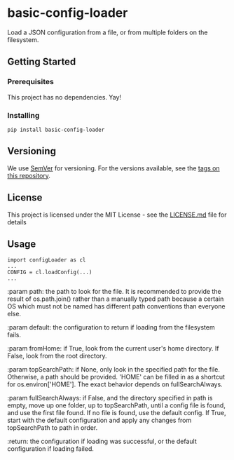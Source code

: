 # basic-config-loader

Load a JSON configuration from a file, or from multiple folders on the filesystem.

## Getting Started

### Prerequisites

This project has no dependencies. Yay!

### Installing

```
pip install basic-config-loader
```

## Versioning

We use [SemVer](http://semver.org/) for versioning. For the versions available, see the [tags on this repository](https://github.com/your/project/tags). 

## License

This project is licensed under the MIT License - see the [LICENSE.md](LICENSE.md) file for details

## Usage

```
import configLoader as cl
...
CONFIG = cl.loadConfig(...)
...
```    
:param path: the path to look for the file. It is recommended to provide the result of os.path.join() rather than a manually typed path because a certain OS which must not be named has different path conventions than everyone else.

:param default: the configuration to return if loading from the filesystem fails.
    
:param fromHome: if True, look from the current user's home directory. If False, look from the root directory.
    
:param topSearchPath: if None, only look in the specified path for the file. Otherwise, a path should be provided. 'HOME' can be filled in as a shortcut for os.environ['HOME']. The exact behavior depends on fullSearchAlways.

:param fullSearchAlways: if False, and the directory specified in path is empty, move up one folder, up to topSearchPath, until a config file is found, and use the first file found. If no file is found, use the default config. If True, start with the default configuration and apply any changes from topSearchPath to path in order.

:return: the configuration if loading was successful, or the default configuration if loading failed.
